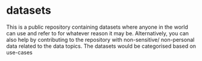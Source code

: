 # datasets
This is a public repository containing datasets where anyone in the world can use and refer to for whatever reason it may be. Alternatively, you can also help by contributing to the repository with non-sensitive/ non-personal data related to the data topics. The datasets would be categorised based on use-cases
